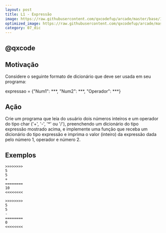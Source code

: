 ```yaml
---
layout: post
title: L1 - Expressão
image: https://raw.githubusercontent.com/qxcodefup/arcade/master/base/148/__capa.jpg
optimized_image: https://raw.githubusercontent.com/qxcodefup/arcade/master/.indexer/thumbs/148/Readme.jpg
category: 07_dic
---
```

<!-- DON'T EDIT THIS FILE, GENERATED BY SCRIPT -->
<!-- DON'T EDIT THIS FILE, GENERATED BY SCRIPT -->
<!-- DON'T EDIT THIS FILE, GENERATED BY SCRIPT -->
<!-- DON'T EDIT THIS FILE, GENERATED BY SCRIPT -->
<!-- DON'T EDIT THIS FILE, GENERATED BY SCRIPT -->
## @qxcode



## Motivação

Considere o seguinte formato de dicionário que deve ser usada em seu programa:  
  
expressao = {"Num1": \*\*\*, "Num2": \*\*\*, "Operador": \*\*\*}
  
## Ação

Crie um programa que leia do usuário dois números inteiros e um operador do tipo char ('+', '-', '\*' ou '/'), preenchendo um dicionário do tipo expressão mostrado acima, e implemente uma função que receba um dicionário do tipo expressão e imprima o valor (inteiro) da expressão dada pelo número 1, operador e número 2.

## Exemplos

```
>>>>>>>>
5
5
+
========
10
<<<<<<<<

>>>>>>>>
5
5
-
========
0
<<<<<<<<
```

